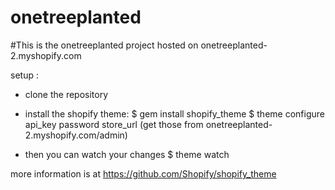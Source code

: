 onetreeplanted
==============
#This is the onetreeplanted project hosted on 
onetreeplanted-2.myshopify.com

setup :
- clone the repository
- install the shopify theme:
    $ gem install shopify_theme
    $ theme configure api_key password store_url  (get those from onetreeplanted-2.myshopify.com/admin)

- then you can watch your changes
    $ theme watch
  
more information is at https://github.com/Shopify/shopify_theme
